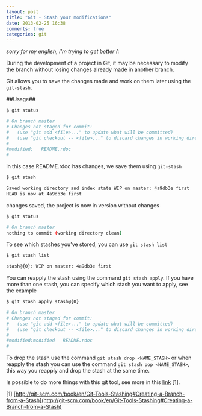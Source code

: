```yaml
---
layout: post
title: "Git - Stash your modifications"
date: 2013-02-25 16:38
comments: true
categories: git
---
```


_sorry for my english, I'm trying to get better (:_

During the development of a project in Git, it may be necessary to modify the branch without losing changes already made ​​in another branch.

Git allows you to save the changes made and work on them later using the `git-stash`.

<!-- more --> 

##Usage##

``` bash
$ git status

# On branch master
# Changes not staged for commit:
#   (use "git add <file>..." to update what will be committed)
#   (use "git checkout -- <file>..." to discard changes in working directory)
#
#modified:   README.rdoc
#
```

in this case README.rdoc has changes, we save them using `git-stash`

``` bash
$ git stash

Saved working directory and index state WIP on master: 4a9db3e first
HEAD is now at 4a9db3e first
```

changes saved, the project is now in version without changes

``` bash
$ git status

# On branch master
nothing to commit (working directory clean)
```

To see which stashes you’ve stored, you can use `git stash list`

``` bash
$ git stash list

stash@{0}: WIP on master: 4a9db3e first
```

You can reapply the stash using the command `git stash apply`. If you have more than one stash, you can specify which stash you want to apply, see the example

``` bash 
$ git stash apply stash@{0}

# On branch master
# Changes not staged for commit:
#   (use "git add <file>..." to update what will be committed)
#   (use "git checkout -- <file>..." to discard changes in working directory)
#
#modified:modified   README.rdoc
#
```

To drop the stash use the command `git stash drop <NAME_STASH>` or when reapply the stash you can use the command `git stash pop <NAME_STASH>`, this way you reapply and drop the stash at the same time.

Is possible to do more things with this git tool, see more in this [link](http://git-scm.com/book/en/Git-Tools-Stashing#Creating-a-Branch-from-a-Stash) [1].

[1] [http://git-scm.com/book/en/Git-Tools-Stashing#Creating-a-Branch-from-a-Stash](http://git-scm.com/book/en/Git-Tools-Stashing#Creating-a-Branch-from-a-Stash)

